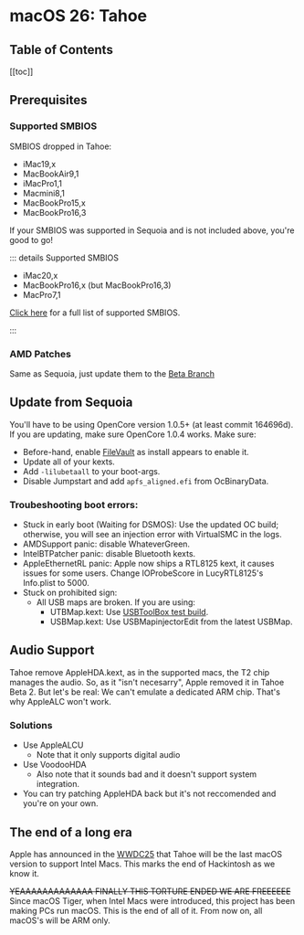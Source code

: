 # macOS 26: Tahoe

## Table of Contents

[[toc]]

## Prerequisites

### Supported SMBIOS

SMBIOS dropped in Tahoe:

* iMac19,x
* MacBookAir9,1
* iMacPro1,1
* Macmini8,1
* MacBookPro15,x
* MacBookPro16,3

If your SMBIOS was supported in Sequoia and is not included above, you're good to go!

::: details Supported SMBIOS

* iMac20,x
* MacBookPro16,x (but MacBookPro16,3)
* MacPro7,1

[Click here](./smbios-support.md) for a full list of supported SMBIOS.

:::

### AMD Patches

Same as Sequoia, just update them to the [Beta Branch](https://github.com/AMD-OSX/AMD_Vanilla/tree/beta)

## Update from Sequoia

You'll have to be using OpenCore version 1.0.5+ (at least commit 164696d). If you are updating, make sure OpenCore 1.0.4 works.
Make sure:
* Before-hand, enable [FileVault](https://dortania.github.io/OpenCore-Post-Install/universal/security/filevault.html) as install appears to enable it.
* Update all of your kexts.
* Add `-lilubetaall` to your boot-args.
* Disable Jumpstart and add `apfs_aligned.efi` from OcBinaryData.

### Troubeshooting boot errors:
* Stuck in early boot (Waiting for DSMOS): Use the updated OC build; otherwise, you will see an injection error with VirtualSMC in the logs.
* AMDSupport panic: disable WhateverGreen.
* IntelBTPatcher panic: disable Bluetooth kexts.
* AppleEthernetRL panic: Apple now ships a RTL8125 kext, it causes issues for some users. Change IOProbeScore in LucyRTL8125's Info.plist to 5000.
* Stuck on prohibited sign:
  * All USB maps are broken. If you are using:
     * UTBMap.kext: Use [USBToolBox test build](https://github.com/USBToolBox/kext/releases/tag/1.2.0).
     * USBMap.kext: Use USBMapinjectorEdit from the latest USBMap.

## Audio Support

Tahoe remove AppleHDA.kext, as in the supported macs, the T2 chip manages the audio. So, as it "isn't necesarry", Apple removed it in Tahoe Beta 2. But let's be real: We can't emulate a dedicated ARM chip. That's why AppleALC won't work.

### Solutions

* Use AppleALCU
  * Note that it only supports digital audio
* Use VoodooHDA
  * Also note that it sounds bad and it doesn't support system integration.
* You can try patching AppleHDA back but it's not reccomended and you're on your own.

## The end of a long era

Apple has announced in the [WWDC25](https://www.youtube.com/live/51iONeETSng?t=3278s) that Tahoe will be the last macOS version to support Intel Macs. This marks the end of Hackintosh as we know it.

~~YEAAAAAAAAAAAAA FINALLY THIS TORTURE ENDED WE ARE FREEEEEE~~ Since macOS Tiger, when Intel Macs were introduced, this project has been making PCs run macOS. This is the end of all of it. From now on, all macOS's will be ARM only.
